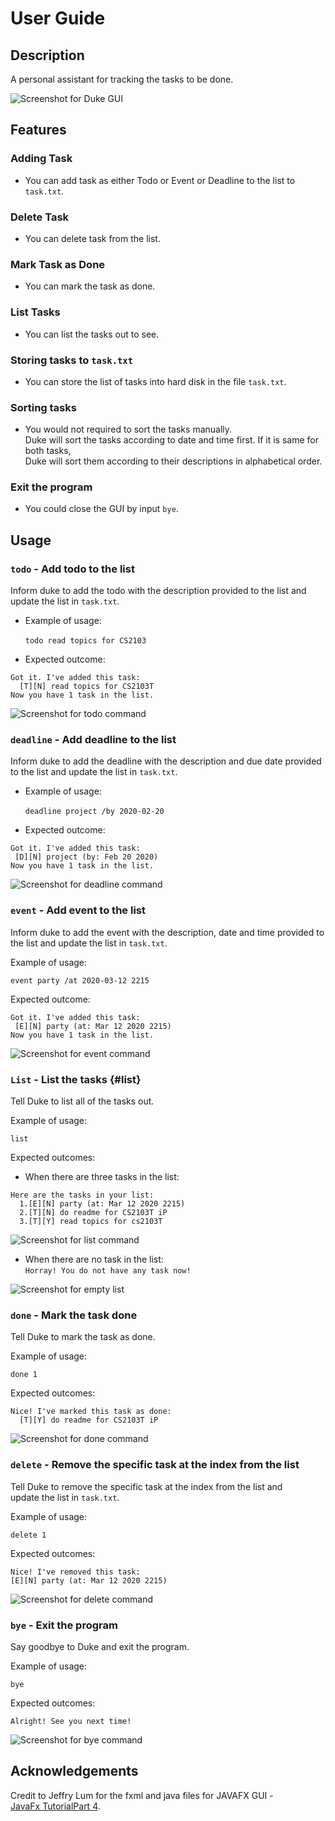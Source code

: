 # User Guide

## Description
A personal assistant for tracking the tasks to be done.

<img src="Ui.png" alt="Screenshot for Duke GUI" about="Screenshot for Duke GUI" align="center">

## Features 

### Adding Task
* You can add task as either Todo or Event or Deadline to the list to `task.txt`.

### Delete Task
* You can delete task from the list.

### Mark Task as Done
* You can mark the task as done.

### List Tasks
* You can list the tasks out to see.

### Storing tasks to `task.txt`
* You can store the list of tasks into hard disk in the file `task.txt`.

### Sorting tasks
* You would not required to sort the tasks manually. <br/>
Duke will sort the tasks according to date and time first. If it is same for both tasks, <br/> 
Duke will sort them according to their descriptions in alphabetical order.

### Exit the program
* You could close the GUI by input `bye`.

## Usage

### `todo` - Add todo to the list

Inform duke to add the todo with the description provided to the list and update the list in `task.txt`.

* Example of usage: <br/><br/>
`todo read topics for CS2103`

* Expected outcome: <br/>
```
Got it. I've added this task: 
  [T][N] read topics for CS2103T
Now you have 1 task in the list.
```


<img src="images/Todo.png" alt="Screenshot for todo command" about="Screenshot for todo command" align="center">

### `deadline` - Add deadline to the list

Inform duke to add the deadline with the description and due date provided to the list 
and update the list in `task.txt`. 

* Example of usage: <br/><br/>
`deadline project /by 2020-02-20`

* Expected outcome: <br/>
```
Got it. I've added this task:
 [D][N] project (by: Feb 20 2020)
Now you have 1 task in the list.
```

<img src="images/Deadline.png" alt="Screenshot for deadline command" about="Screenshot for deadline command" align="center">

### `event` - Add event to the list

Inform duke to add the event with the description, date and time provided to the list 
and update the list in `task.txt`. 

Example of usage: 

`event party /at 2020-03-12 2215`

Expected outcome:

```
Got it. I've added this task:
 [E][N] party (at: Mar 12 2020 2215)
Now you have 1 task in the list.
```

<img src="images/Event.png" alt="Screenshot for event command" about="Screenshot for event command" align="center">

### `List` - List the tasks {#list}

Tell Duke to list all of the tasks out.

Example of usage: 

`list`

Expected outcomes:

* When there are three tasks in the list:<br/>

```
Here are the tasks in your list:
  1.[E][N] party (at: Mar 12 2020 2215)
  2.[T][N] do readme for CS2103T iP
  3.[T][Y] read topics for cs2103T
```

<img src="images/List.png" alt="Screenshot for list command" about="Screenshot for list command" align="center">

* When there are no task in the list: <br/>
`Horray! You do not have any task now!`

<img src="images/ListWithNoTask.png" alt="Screenshot for empty list" about="Screenshot for empty list" align="center">

### `done` - Mark the task done

Tell Duke to mark the task as done.

Example of usage: 

`done 1`

Expected outcomes:

```
Nice! I've marked this task as done:
  [T][Y] do readme for CS2103T iP
```

<img src="images/Done.png" alt="Screenshot for done command" about="Screenshot for done command" align="center">

### `delete` - Remove the specific task at the index from the list

Tell Duke to remove the specific task at the index from the list and <br/>
 update the list in `task.txt`.

Example of usage: 

`delete 1`

Expected outcomes:

```
Nice! I've removed this task: 
[E][N] party (at: Mar 12 2020 2215)
```

<img src="images/Delete.png" alt="Screenshot for delete command" about="Screenshot for delete command" align="center">

### `bye` - Exit the program 
 
 Say goodbye to Duke and exit the program.
 
 Example of usage: 
 
 `bye`
 
 Expected outcomes:
 
 `Alright! See you next time!`
 
<img src="images/Bye.png" alt="Screenshot for bye command" about="Screenshot for bye command" align="center">

## Acknowledgements
Credit to Jeffry Lum for the fxml and java files for JAVAFX GUI - <br/>
[JavaFx TutorialPart 4](https://github.com/nus-cs2103-AY1920S2/duke/blob/master/tutorials/javaFxTutorialPart4.md).
